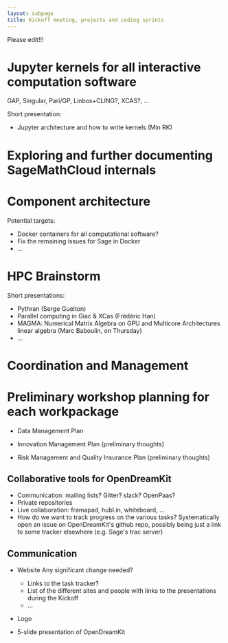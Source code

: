 ```yaml
---
layout: subpage
title: Kickoff meeting, projects and coding sprints
---
```


Please edit!!!

# Jupyter kernels for all interactive computation software

GAP, Singular, Pari/GP, Linbox+CLING?, XCAS?, ...

Short presentation:

- Jupyter architecture and how to write kernels (Min RK)

# Exploring and further documenting SageMathCloud internals

# Component architecture

Potential targets:

- Docker containers for all computational software?
- Fix the remaining issues for Sage in Docker
- ...

# HPC Brainstorm

Short presentations:

- Pythran (Serge Guelton)
- Parallel computing in Giac & XCas (Frédéric Han)
- MAGMA: Numerical Matrix Algebra on GPU and Multicore Architectures
  linear algebra (Marc Baboulin, on Thursday)
- ...

# Coordination and Management

# Preliminary workshop planning for each workpackage

- Data Management Plan

- Innovation Management Plan (preliminary thoughts)

- Risk Management and Quality Insurance Plan (preliminary thoughts)

## Collaborative tools for OpenDreamKit

- Communication: mailing lists? Gitter? slack? OpenPaas?
- Private repositories
- Live collaboration: framapad, hubl.in, whiteboard, ...
- How do we want to track progress on the various tasks?
  Systematically open an issue on OpenDreamKit's github repo, possibly
  being just a link to some tracker elsewhere (e.g. Sage's trac
  server)

## Communication

- Website
  Any significant change needed?
  - Links to the task tracker?
  - List of the different sites and people
    with links to the presentations during the Kickoff
  - ...

- Logo
- 5-slide presentation of OpenDreamKit
